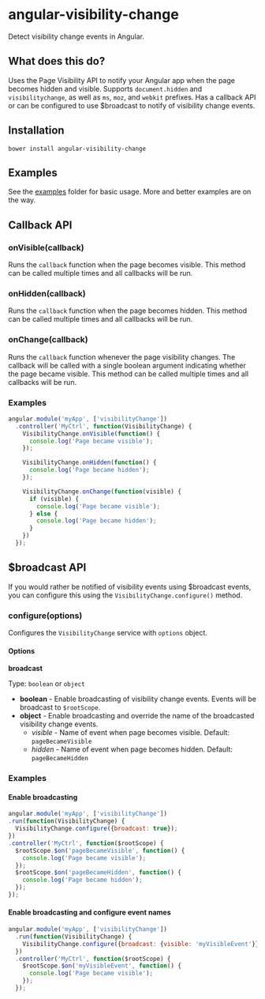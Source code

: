 # angular-visibility-change
Detect visibility change events in Angular.

## What does this do?

Uses the Page Visibility API to notify your Angular app when the page becomes hidden and visible.
Supports `document.hidden` and `visibilitychange`, as well as `ms`, `moz`, and `webkit` prefixes.
Has a callback API or can be configured to use $broadcast to notify of visibility change events.

## Installation

`bower install angular-visibility-change`

## Examples

See the [examples](./examples) folder for basic usage.  More and better examples are on the way.

## Callback API

### onVisible(callback)

Runs the `callback` function when the page becomes visible. This method can be called multiple times and all callbacks will be run.

### onHidden(callback)

Runs the `callback` function when the page becomes hidden. This method can be called multiple times and all callbacks will be run.

### onChange(callback)

Runs the `callback` function whenever the page visibility changes. The callback will be called with a
single boolean argument indicating whether the page became visible. This method can be called multiple times and all callbacks will be run.

### Examples

```javascript
angular.module('myApp', ['visibilityChange'])
  .controller('MyCtrl', function(VisibilityChange) {
    VisibilityChange.onVisible(function() {
      console.log('Page became visible');
    });

    VisibilityChange.onHidden(function() {
      console.log('Page became hidden');
    });

    VisibilityChange.onChange(function(visible) {
      if (visible) {
        console.log('Page became visible');
      } else {
        console.log('Page became hidden');
      }
    })
  });
```

## $broadcast API

If you would rather be notified of visibility events using $broadcast events,
you can configure this using the `VisibilityChange.configure()` method.

### configure(options)

Configures the `VisibilityChange` service with `options` object.

#### Options

**broadcast**

Type: `boolean` or `object`

- **boolean** - Enable broadcasting of visibility change events. Events will be broadcast
to `$rootScope`.
- **object** - Enable broadcasting and override the name of the broadcasted visibility change events.
  - *visible* - Name of event when page becomes visible. Default: `pageBecameVisible`
  - *hidden* - Name of event when page becomes hidden. Default: `pageBecameHidden`

### Examples

#### Enable broadcasting
```javascript
angular.module('myApp', ['visibilityChange'])
.run(function(VisibilityChange) {
  VisibilityChange.configure({broadcast: true});
})
.controller('MyCtrl', function($rootScope) {
  $rootScope.$on('pageBecameVisible', function() {
    console.log('Page became visible');
  });
  $rootScope.$on('pageBecameHidden', function() {
    console.log('Page became hidden');
  });
});
```

#### Enable broadcasting and configure event names
```javascript
angular.module('myApp', ['visibilityChange'])
  .run(function(VisibilityChange) {
    VisibilityChange.configure({broadcast: {visible: 'myVisibleEvent'}});
  })
  .controller('MyCtrl', function($rootScope) {
    $rootScope.$on('myVisibleEvent', function() {
      console.log('Page became visible');
    });
  });
```
